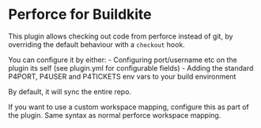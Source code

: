 # Perforce for Buildkite

This plugin allows checking out code from perforce instead of git, by overriding the default behaviour with a `checkout` hook.

You can configure it by either:
    - Configuring port/username etc on the plugin its self (see plugin.yml for configurable fields)
    - Adding the standard P4PORT, P4USER and P4TICKETS env vars to your build environment

By default, it will sync the entire repo.

If you want to use a custom workspace mapping, configure this as part of the plugin. Same syntax as normal perforce workspace mapping.
